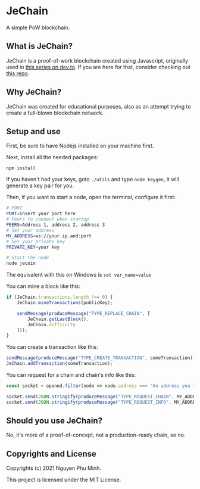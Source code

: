 # JeChain
A simple PoW blockchain.

## What is JeChain?
JeChain is a proof-of-work blockchain created using Javascript, originally used in [this series on dev.to](https://dev.to/freakcdev297/series/15322). If you are here for that, consider checking out [this repo](https://github.com/nguyenphuminh/blockchain-tutorial/tree/main/Creating%20a%20blockchain%20in%2060%20lines%20of%20Javascript).

## Why JeChain?
JeChain was created for educational purposes, also as an attempt trying to create a full-blown blockchain network.

## Setup and use
First, be sure to have Nodejs installed on your machine first.

Next, install all the needed packages:
```
npm install
```

If you haven't had your keys, goto `./utils` and type `node keygen`, it will generate a key pair for you. 

Then, if you want to start a node, open the terminal, configure it first:
```sh
# PORT
PORT=Insert your port here
# Peers to connect when startup
PEERS=Address 1, address 2, address 3
# Set your address
MY_ADDRESS=ws://your.ip.and:port
# Set your private key
PRIVATE_KEY=your key

# Start the node
node jecoin
```

The equivalent with this on Windows is `set var_name=value`

You can mine a block like this:
```js
if (JeChain.transactions.length !== 0) {
    JeChain.mineTransactions(publicKey);

    sendMessage(produceMessage("TYPE_REPLACE_CHAIN", [
        JeChain.getLastBlock(),
        JeChain.difficulty
    ]));
}
```

You can create a transaction like this:
```js
sendMessage(produceMessage("TYPE_CREATE_TRANSACTION", someTransaction));
JeChain.addTransaction(someTransaction);
```

You can request for a chain and chain's info like this: 
```js
const socket = opened.filter(node => node.address === "An address you trust")[0].socket;

socket.send(JSON.stringify(produceMessage("TYPE_REQUEST_CHAIN", MY_ADDRESS)));
socket.send(JSON.stringify(produceMessage("TYPE_REQUEST_INFO", MY_ADDRESS)));
```

## Should you use JeChain?
No, it's more of a proof-of-concept, not a production-ready chain, so no.

## Copyrights and License
Copyrights (c) 2021 Nguyen Phu Minh.

This project is licensed under the MIT License.
